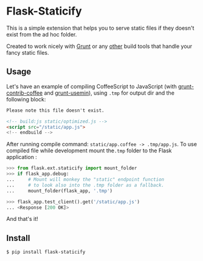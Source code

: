 # Flask-Staticify

This is a simple extension that helps you to serve static files if they doesn't exist from the ad hoc folder. 

Created to work nicely with [Grunt](http://gruntjs.com/) or any [other](http://www.gnu.org/software/make/) build tools that handle your fancy static files.

## Usage
Let's have an example of compiling CoffeeScript to JavaScript (with [grunt-contrib-coffee](https://github.com/gruntjs/grunt-contrib-coffee) and [grunt-usemin](https://github.com/yeoman/grunt-usemin)), using `.tmp` for output dir and the following block:

```html
Please note this file doesn't exist.

<!-- build:js static/optimized.js -->
<script src="/static/app.js">
<!-- endbuild -->
```

After running compile command: `static/app.coffee -> .tmp/app.js`. To use compiled file while development mount the`.tmp` folder to the Flask application : 

~~~python
>>> from flask.ext.staticify import mount_folder
>>> if flask_app.debug:
...     # Mount will monkey the "static" endpoint function 
...     # to look also into the .tmp folder as a fallback.
...     mount_folder(flask_app, '.tmp')

>>> flask_app.test_client().get('/static/app.js')
... <Response [200 OK]>
~~~

And that's it! 

## Install
    $ pip install flask-staticify
